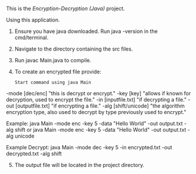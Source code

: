 This is the *Encryption-Decryption (Java)* project.

Using this application.
1. Ensure you have java downloaded. Run java -version in the cmd/terminal.
2. Navigate to the directory containing the src files.
3. Run javac Main.java to compile.
4. To create an encrypted file provide:
   
       Start command using java Main
-mode [dec/enc] "this is decrypt or encrypt."
-key [key] "allows if known for decryption, used to encrypt the file."
-in [inputfile.txt] "if decrypting a file."
-out [outputfile.txt] "if encrypting a file."
-alg [shift/unicode] "the algorithm encryption type, also used to decrypt by type previously used to encrypt."

Example: java Main -mode enc -key 5 -data "Hello World" -out output.txt -alg shift 
or 
java Main -mode enc -key 5 -data "Hello World" -out output.txt -alg unicode

Example Decrypt: java Main -mode dec -key 5 -in encrypted.txt -out decrypted.txt -alg shift


5. The output file will be located in the project directory.

